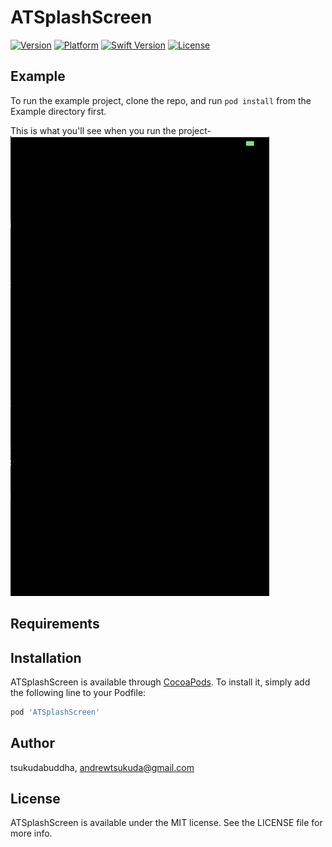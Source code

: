 # ATSplashScreen

[![Version](https://img.shields.io/cocoapods/v/ATSplashScreen.svg?style=flat)](https://cocoapods.org/pods/ATSplashScreen)
[![Platform](https://img.shields.io/cocoapods/p/ATSplashScreen.svg?style=flat)](https://cocoapods.org/pods/ATSplashScreen)
[![Swift Version](https://img.shields.io/badge/Swift-4.0-blue.svg)](https://cocoapods.org/pods/ATSplashScreen)
[![License](https://img.shields.io/cocoapods/l/ATSplashScreen.svg?style=flat)](https://cocoapods.org/pods/ATSplashScreen)


## Example

To run the example project, clone the repo, and run `pod install` from the Example directory first.

This is what you'll see when you run the project-
![Demo Gif](splashScreenGif1.gif)

## Requirements

## Installation

ATSplashScreen is available through [CocoaPods](https://cocoapods.org). To install
it, simply add the following line to your Podfile:

```ruby
pod 'ATSplashScreen'
```

## Author

tsukudabuddha, andrewtsukuda@gmail.com

## License

ATSplashScreen is available under the MIT license. See the LICENSE file for more info.
